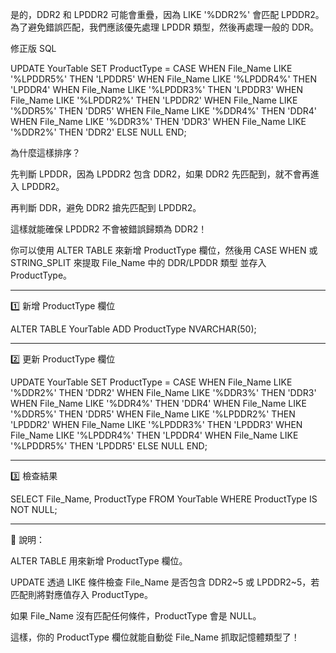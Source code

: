是的，DDR2 和 LPDDR2 可能會重疊，因為 LIKE '%DDR2%' 會匹配 LPDDR2。為了避免錯誤匹配，我們應該優先處理 LPDDR 類型，然後再處理一般的 DDR。

修正版 SQL

UPDATE YourTable
SET ProductType =
    CASE 
        WHEN File_Name LIKE '%LPDDR5%' THEN 'LPDDR5'
        WHEN File_Name LIKE '%LPDDR4%' THEN 'LPDDR4'
        WHEN File_Name LIKE '%LPDDR3%' THEN 'LPDDR3'
        WHEN File_Name LIKE '%LPDDR2%' THEN 'LPDDR2'
        WHEN File_Name LIKE '%DDR5%' THEN 'DDR5'
        WHEN File_Name LIKE '%DDR4%' THEN 'DDR4'
        WHEN File_Name LIKE '%DDR3%' THEN 'DDR3'
        WHEN File_Name LIKE '%DDR2%' THEN 'DDR2'
        ELSE NULL
    END;

為什麼這樣排序？

先判斷 LPDDR，因為 LPDDR2 包含 DDR2，如果 DDR2 先匹配到，就不會再進入 LPDDR2。

再判斷 DDR，避免 DDR2 搶先匹配到 LPDDR2。


這樣就能確保 LPDDR2 不會被錯誤歸類為 DDR2！



你可以使用 ALTER TABLE 來新增 ProductType 欄位，然後用 CASE WHEN 或 STRING_SPLIT 來提取 File_Name 中的 DDR/LPDDR 類型 並存入 ProductType。


---

1️⃣ 新增 ProductType 欄位

ALTER TABLE YourTable ADD ProductType NVARCHAR(50);


---

2️⃣ 更新 ProductType 欄位

UPDATE YourTable
SET ProductType =
    CASE 
        WHEN File_Name LIKE '%DDR2%' THEN 'DDR2'
        WHEN File_Name LIKE '%DDR3%' THEN 'DDR3'
        WHEN File_Name LIKE '%DDR4%' THEN 'DDR4'
        WHEN File_Name LIKE '%DDR5%' THEN 'DDR5'
        WHEN File_Name LIKE '%LPDDR2%' THEN 'LPDDR2'
        WHEN File_Name LIKE '%LPDDR3%' THEN 'LPDDR3'
        WHEN File_Name LIKE '%LPDDR4%' THEN 'LPDDR4'
        WHEN File_Name LIKE '%LPDDR5%' THEN 'LPDDR5'
        ELSE NULL
    END;


---

3️⃣ 檢查結果

SELECT File_Name, ProductType FROM YourTable WHERE ProductType IS NOT NULL;


---

🔹 說明：

ALTER TABLE 用來新增 ProductType 欄位。

UPDATE 透過 LIKE 條件檢查 File_Name 是否包含 DDR2~5 或 LPDDR2~5，若匹配則將對應值存入 ProductType。

如果 File_Name 沒有匹配任何條件，ProductType 會是 NULL。


這樣，你的 ProductType 欄位就能自動從 File_Name 抓取記憶體類型了！

